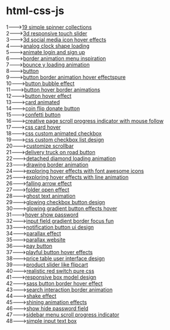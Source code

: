 # html-css-js
1---><a href="https://hawanbeats.github.io/html-css-js/19%20simple%20spinner%20collections/">19 simple spinner collections</a>
<br>
2---><a href="https://hawanbeats.github.io/html-css-js/3d%20responsive%20touch%20slider/">3d responsive touch slider</a>
<br>
3---><a href="https://hawanbeats.github.io/html-css-js/3d%20social%20media%20icon%20hover%20effects/">3d social media icon hover effects</a>
<br>
4---><a href="https://hawanbeats.github.io/html-css-js/analog%20clock%20shape%20loading/">analog clock shape loading</a>
<br>
5---><a href="https://hawanbeats.github.io/html-css-js/animate%20login%20and%20sign%20up/">animate login and sign up</a>
<br>
6---><a href="https://hawanbeats.github.io/html-css-js/border%20animation%20menu%20inspiration/">border animation menu inspiration</a>
<br>
7---><a href="https://hawanbeats.github.io/html-css-js/bounce%20y%20loading%20animation/">bounce y loading animation</a>
<br>
8---><a href="https://hawanbeats.github.io/html-css-js/button/">button</a>
<br>
9---><a href="https://hawanbeats.github.io/html-css-js/button%20border%20animation%20on%20hover%20effectspure/">button border animation hover effectspure</a>
<br>
10---><a href="https://hawanbeats.github.io/html-css-js/button%20bubble%20effect/">button bubble effect</a>
<br>
11---><a href="https://hawanbeats.github.io/html-css-js/button%20hover%20border%20animations/">button hover border animations</a>
<br>
12---><a href="https://hawanbeats.github.io/html-css-js/button%20hover%20effect/">button hover effect</a>
<br>
13---><a href="https://hawanbeats.github.io/html-css-js/card%20animated/">card animated</a>
<br>
14---><a href="https://hawanbeats.github.io/html-css-js/coin%20flip%20donate%20button/">coin flip donate button</a>
<br>
15---><a href="https://hawanbeats.github.io/html-css-js/confetti%20button/">confetti button</a>
<br>
16---><a href="https://hawanbeats.github.io/html-css-js/creative%20page%20scroll%20progress%20indicator%20with%20mouse%20follow/">creative page scroll progress indicator with mouse follow</a>
<br>
17---><a href="https://hawanbeats.github.io/html-css-js/css%20card%20hover/">css card hover</a>
<br>
18---><a href="https://hawanbeats.github.io/html-css-js/css%20custom%20animated%20checkbox/">css custom animated checkbox</a>
<br>
19---><a href="https://hawanbeats.github.io/html-css-js/css%20custom%20checkbox%20list%20design/">css custom checkbox list design</a>
<br>
20---><a href="https://hawanbeats.github.io/html-css-js/customize%20scrollbar/">customize scrollbar</a>
<br>
21---><a href="https://hawanbeats.github.io/html-css-js/delivery%20truck%20on%20road%20button/">delivery truck on road button</a>
<br>
22---><a href="https://hawanbeats.github.io/html-css-js/detached%20diamond%20loading%20animation/">detached diamond loading animation</a>
<br>
23---><a href="https://hawanbeats.github.io/html-css-js/drawing%20border%20animation/">drawing border animation</a>
<br>
24---><a href="https://hawanbeats.github.io/html-css-js/exploring%20hover%20effects%20with%20font%20awesome%20icons/">exploring hover effects with font awesome icons</a>
<br>
25---><a href="https://hawanbeats.github.io/html-css-js/exploring%20hover%20effects%20with%20line%20animation/">exploring hover effects with line animation</a>
<br>
26---><a href="https://hawanbeats.github.io/html-css-js/falling%20arrow%20effect/">falling arrow effect</a>
<br>
27---><a href="https://hawanbeats.github.io/html-css-js/folder%20open%20effect/">folder open effect</a>
<br>
28---><a href="https://hawanbeats.github.io/html-css-js/ghost%20text%20animation/">ghost text animation</a>
<br>
29---><a href="https://hawanbeats.github.io/html-css-js/glowing%20checkbox%20button%20design/">glowing checkbox button design</a>
<br>
30---><a href="https://hawanbeats.github.io/html-css-js/glowing%20gradient%20button%20effects%20on%20hover/">glowing gradient button effects hover</a>
<br>
31---><a href="https://hawanbeats.github.io/html-css-js/hover%20show%20password/">hover show password</a>
<br>
32---><a href="https://hawanbeats.github.io/html-css-js/input%20field%20gradient%20border%20focus%20fun/">input field gradient border focus fun</a>
<br>
33---><a href="https://hawanbeats.github.io/html-css-js/notification%20button%20ui%20design/">notification button ui design</a>
<br>
34---><a href="https://hawanbeats.github.io/html-css-js/parallax%20effect/">parallax effect</a>
<br>
35---><a href="https://hawanbeats.github.io/html-css-js/parallax%20website/">parallax website</a>
<br>
36---><a href="https://hawanbeats.github.io/html-css-js/pay%20button/">pay button</a>
<br>
37---><a href="https://hawanbeats.github.io/html-css-js/playful%20button%20hover%20effects/">playful button hover effects</a>
<br>
38---><a href="https://hawanbeats.github.io/html-css-js/price%20table%20user%20interface%20design/">price table user interface design</a>
<br>
39---><a href="https://hawanbeats.github.io/html-css-js/product%20slider%20like%20flipcart/">product slider like flipcart</a>
<br>
40---><a href="https://hawanbeats.github.io/html-css-js/realistic%20red%20switch%20pure%20css/">realistic red switch pure css</a>
<br>
41---><a href="https://hawanbeats.github.io/html-css-js/responsive%20box%20model%20design/">responsive box model design</a>
<br>
42---><a href="https://hawanbeats.github.io/html-css-js/sass%20button%20border%20hover%20effect/">sass button border hover effect</a>
<br>
43---><a href="https://hawanbeats.github.io/html-css-js/search%20interaction%20border%20animation/">search interaction border animation</a>
<br>
44---><a href="https://hawanbeats.github.io/html-css-js/shake%20effect/">shake effect</a>
<br>
45---><a href="https://hawanbeats.github.io/html-css-js/shining%20text%20animation%20effects/">shining animation effects</a>
<br>
46---><a href="https://hawanbeats.github.io/html-css-js/show%20hide%20password%20field/">show hide password field</a>
<br>
47---><a href="https://hawanbeats.github.io/html-css-js/sidebar%20menu%20scroll%20progress%20indicator/">sidebar menu scroll progress indicator</a>
<br>
48---><a href="https://hawanbeats.github.io/html-css-js/simple%20input%20text%20box/">simple input text box</a>
